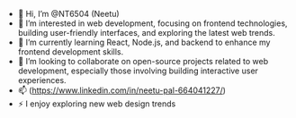 - 👋 Hi, I’m @NT6504 (Neetu)
- 👀  I’m interested in web development, focusing on frontend technologies, building user-friendly interfaces, and exploring the latest web trends.
- 🌱 I’m currently learning React, Node.js, and backend to enhance my frontend development skills.
- 💞️ I’m looking to collaborate on open-source projects related to web development, especially those involving building interactive user experiences.
- 📫 (https://www.linkedin.com/in/neetu-pal-664041227/)
- ⚡ I enjoy exploring new web design trends 

<!---
NT6504/NT6504 is a ✨ special ✨ repository because its `README.md` (this file) appears on your GitHub profile.
You can click the Preview link to take a look at your changes.
--->
